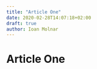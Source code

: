 ```yaml
---
title: "Article One"
date: 2020-02-28T14:07:18+02:00
draft: true
author: Ioan Molnar
---
```


# Article One
